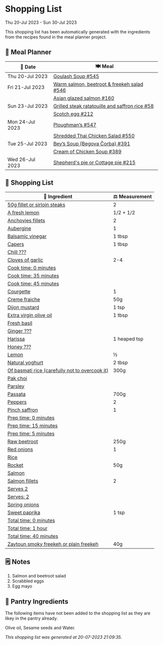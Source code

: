 # Shopping List

Thu 20-Jul 2023 - Sun 30-Jul 2023

This shopping list has been automatically generated with the ingredients from the recipes found in the meal planner project.

## 📅 Meal Planner

|📅 Date| 🍽️ Meal|
|----|----|
|Thu 20-Jul 2023|[Goulash Soup #545](https://github.com/jcallaghan/The-Cookbook/issues/545)|
|Fri 21-Jul 2023|[Warm salmon, beetroot & freekeh salad #546](https://github.com/jcallaghan/The-Cookbook/issues/546)|
||[Asian glazed salmon #160](https://github.com/jcallaghan/The-Cookbook/issues/160)|
|Sun 23-Jul 2023|[Grilled steak ratatouille and saffron rice #58](https://github.com/jcallaghan/The-Cookbook/issues/58)|
||[Scotch egg #212](https://github.com/jcallaghan/The-Cookbook/issues/212)|
|Mon 24-Jul 2023|[Ploughman’s #547](https://github.com/jcallaghan/The-Cookbook/issues/547)|
||[Shredded Thai Chicken Salad #550](https://github.com/jcallaghan/The-Cookbook/issues/550)|
|Tue 25-Jul 2023|[Bey’s Soup (Begova Čorba) #391](https://github.com/jcallaghan/The-Cookbook/issues/391)|
||[Cream of Chicken Soup #389](https://github.com/jcallaghan/The-Cookbook/issues/389)|
|Wed 26-Jul 2023|[Shepherd's pie or Cottage pie #215](https://github.com/jcallaghan/The-Cookbook/issues/215)|

## 🛒 Shopping List

| 🍌 Ingredient| ⚖️ Measurement|
|----------|-----------|
|[50g fillet or sirloin steaks](https://www.sainsburys.co.uk/gol-ui/SearchResults/50g%20fillet%20or%20sirloin%20steaks)|2|
|[A fresh lemon](https://www.sainsburys.co.uk/gol-ui/SearchResults/A%20fresh%20lemon)|1/2 + 1/2|
|[Anchovies fillets](https://www.sainsburys.co.uk/gol-ui/SearchResults/Anchovies%20fillets)|2|
|[Aubergine](https://www.sainsburys.co.uk/gol-ui/SearchResults/Aubergine)|1|
|[Balsamic vinegar](https://www.sainsburys.co.uk/gol-ui/SearchResults/Balsamic%20vinegar)|1 tbsp|
|[Capers](https://www.sainsburys.co.uk/gol-ui/SearchResults/Capers)|1 tbsp|
|[Chill ???](https://www.sainsburys.co.uk/gol-ui/SearchResults/Chill%20???)||
|[Cloves of garlic](https://www.sainsburys.co.uk/gol-ui/SearchResults/Cloves%20of%20garlic)|2-4|
|[Cook time: 0 minutes](https://www.sainsburys.co.uk/gol-ui/SearchResults/Cook%20time:%200%20minutes)||
|[Cook time: 35 minutes](https://www.sainsburys.co.uk/gol-ui/SearchResults/Cook%20time:%2035%20minutes)||
|[Cook time: 45 minutes](https://www.sainsburys.co.uk/gol-ui/SearchResults/Cook%20time:%2045%20minutes)||
|[Courgette](https://www.sainsburys.co.uk/gol-ui/SearchResults/Courgette)|1|
|[Creme fraiche](https://www.sainsburys.co.uk/gol-ui/SearchResults/Creme%20fraiche)|50g|
|[Dijon mustard](https://www.sainsburys.co.uk/gol-ui/SearchResults/Dijon%20mustard)|1 tsp|
|[Extra virgin olive oil](https://www.sainsburys.co.uk/gol-ui/SearchResults/Extra%20virgin%20olive%20oil)|1 tbsp|
|[Fresh basil](https://www.sainsburys.co.uk/gol-ui/SearchResults/Fresh%20basil)||
|[Ginger ???](https://www.sainsburys.co.uk/gol-ui/SearchResults/Ginger%20???)||
|[Harissa](https://www.sainsburys.co.uk/gol-ui/SearchResults/Harissa)|1 heaped tsp|
|[Honey ???](https://www.sainsburys.co.uk/gol-ui/SearchResults/Honey%20???)||
|[Lemon](https://www.sainsburys.co.uk/gol-ui/SearchResults/Lemon)|½|
|[Natural yoghurt](https://www.sainsburys.co.uk/gol-ui/SearchResults/Natural%20yoghurt)|2 tbsp|
|[Of basmati rice (carefully not to overcook it)](https://www.sainsburys.co.uk/gol-ui/SearchResults/Of%20basmati%20rice%20(carefully%20not%20to%20overcook%20it))|300g|
|[Pak choi](https://www.sainsburys.co.uk/gol-ui/SearchResults/Pak%20choi)||
|[Parsley](https://www.sainsburys.co.uk/gol-ui/SearchResults/Parsley)||
|[Passata](https://www.sainsburys.co.uk/gol-ui/SearchResults/Passata)|700g|
|[Peppers](https://www.sainsburys.co.uk/gol-ui/SearchResults/Peppers)|2|
|[Pinch saffron](https://www.sainsburys.co.uk/gol-ui/SearchResults/Pinch%20saffron)|1|
|[Prep time: 0 minutes](https://www.sainsburys.co.uk/gol-ui/SearchResults/Prep%20time:%200%20minutes)||
|[Prep time: 15 minutes](https://www.sainsburys.co.uk/gol-ui/SearchResults/Prep%20time:%2015%20minutes)||
|[Prep time: 5 minutes](https://www.sainsburys.co.uk/gol-ui/SearchResults/Prep%20time:%205%20minutes)||
|[Raw beetroot](https://www.sainsburys.co.uk/gol-ui/SearchResults/Raw%20beetroot)|250g|
|[Red onions](https://www.sainsburys.co.uk/gol-ui/SearchResults/Red%20onions)|1|
|[Rice](https://www.sainsburys.co.uk/gol-ui/SearchResults/Rice)||
|[Rocket](https://www.sainsburys.co.uk/gol-ui/SearchResults/Rocket)|50g|
|[Salmon](https://www.sainsburys.co.uk/gol-ui/SearchResults/Salmon)||
|[Salmon fillets](https://www.sainsburys.co.uk/gol-ui/SearchResults/Salmon%20fillets)|2|
|[Serves 2](https://www.sainsburys.co.uk/gol-ui/SearchResults/Serves%202)||
|[Serves: 2](https://www.sainsburys.co.uk/gol-ui/SearchResults/Serves:%202)||
|[Spring onions](https://www.sainsburys.co.uk/gol-ui/SearchResults/Spring%20onions)||
|[Sweet paprika](https://www.sainsburys.co.uk/gol-ui/SearchResults/Sweet%20paprika)|1 tsp|
|[Total time: 0 minutes](https://www.sainsburys.co.uk/gol-ui/SearchResults/Total%20time:%200%20minutes)||
|[Total time: 1 hour](https://www.sainsburys.co.uk/gol-ui/SearchResults/Total%20time:%201%20hour)||
|[Total time: 40 minutes](https://www.sainsburys.co.uk/gol-ui/SearchResults/Total%20time:%2040%20minutes)||
|[Zaytoun smoky freekeh or plain freekeh](https://www.sainsburys.co.uk/gol-ui/SearchResults/Zaytoun%20smoky%20freekeh%20or%20plain%20freekeh)|40g|

## 🗒️ Notes

1. Salmon and beetroot salad
1. Scrabbled eggs
1. Egg mayo

## 🏪 Pantry Ingredients

The following items have not been added to the shopping list as they are likey in the pantry already.

Olive oil, Sesame seeds and Water.


_This shopping list was generated at 20-07-2023 21:09:35._